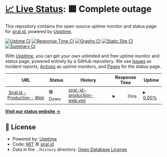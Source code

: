 # [📈 Live Status](https://status.siral.id): <!--live status--> **🟥 Complete outage**

This repository contains the open-source uptime monitor and status page for [siral.id](https://siral.id), powered by [Upptime](https://github.com/upptime/upptime).

[![Uptime CI](https://github.com/siral-id/upptime/workflows/Uptime%20CI/badge.svg)](https://github.com/siral-id/upptime/actions?query=workflow%3A%22Uptime+CI%22)
[![Response Time CI](https://github.com/siral-id/upptime/workflows/Response%20Time%20CI/badge.svg)](https://github.com/siral-id/upptime/actions?query=workflow%3A%22Response+Time+CI%22)
[![Graphs CI](https://github.com/siral-id/upptime/workflows/Graphs%20CI/badge.svg)](https://github.com/siral-id/upptime/actions?query=workflow%3A%22Graphs+CI%22)
[![Static Site CI](https://github.com/siral-id/upptime/workflows/Static%20Site%20CI/badge.svg)](https://github.com/siral-id/upptime/actions?query=workflow%3A%22Static+Site+CI%22)
[![Summary CI](https://github.com/siral-id/upptime/workflows/Summary%20CI/badge.svg)](https://github.com/siral-id/upptime/actions?query=workflow%3A%22Summary+CI%22)

With [Upptime](https://upptime.js.org), you can get your own unlimited and free uptime monitor and status page, powered entirely by a GitHub repository. We use [Issues](https://github.com/siral-id/upptime/issues) as incident reports, [Actions](https://github.com/siral-id/upptime/actions) as uptime monitors, and [Pages](https://status.siral.id) for the status page.

<!--start: status pages-->
<!-- This summary is generated by Upptime (https://github.com/upptime/upptime) -->
<!-- Do not edit this manually, your changes will be overwritten -->
<!-- prettier-ignore -->
| URL | Status | History | Response Time | Uptime |
| --- | ------ | ------- | ------------- | ------ |
| <img alt="" src="https://icons.duckduckgo.com/ip3/siral.id.ico" height="13"> [Siral.id - Production - Web](https://siral.id) | 🟥 Down | [siral-id-production-web.yml](https://github.com/siral-id/upptime/commits/HEAD/history/siral-id-production-web.yml) | <details><summary><img alt="Response time graph" src="./graphs/siral-id-production-web/response-time-week.png" height="20"> 0ms</summary><br><a href="https://status.siral.id/history/siral-id-production-web"><img alt="Response time 978" src="https://img.shields.io/endpoint?url=https%3A%2F%2Fraw.githubusercontent.com%2Fsiral-id%2Fupptime%2FHEAD%2Fapi%2Fsiral-id-production-web%2Fresponse-time.json"></a><br><a href="https://status.siral.id/history/siral-id-production-web"><img alt="24-hour response time 0" src="https://img.shields.io/endpoint?url=https%3A%2F%2Fraw.githubusercontent.com%2Fsiral-id%2Fupptime%2FHEAD%2Fapi%2Fsiral-id-production-web%2Fresponse-time-day.json"></a><br><a href="https://status.siral.id/history/siral-id-production-web"><img alt="7-day response time 0" src="https://img.shields.io/endpoint?url=https%3A%2F%2Fraw.githubusercontent.com%2Fsiral-id%2Fupptime%2FHEAD%2Fapi%2Fsiral-id-production-web%2Fresponse-time-week.json"></a><br><a href="https://status.siral.id/history/siral-id-production-web"><img alt="30-day response time 0" src="https://img.shields.io/endpoint?url=https%3A%2F%2Fraw.githubusercontent.com%2Fsiral-id%2Fupptime%2FHEAD%2Fapi%2Fsiral-id-production-web%2Fresponse-time-month.json"></a><br><a href="https://status.siral.id/history/siral-id-production-web"><img alt="1-year response time 978" src="https://img.shields.io/endpoint?url=https%3A%2F%2Fraw.githubusercontent.com%2Fsiral-id%2Fupptime%2FHEAD%2Fapi%2Fsiral-id-production-web%2Fresponse-time-year.json"></a></details> | <details><summary><a href="https://status.siral.id/history/siral-id-production-web">0.00%</a></summary><a href="https://status.siral.id/history/siral-id-production-web"><img alt="All-time uptime 67.98%" src="https://img.shields.io/endpoint?url=https%3A%2F%2Fraw.githubusercontent.com%2Fsiral-id%2Fupptime%2FHEAD%2Fapi%2Fsiral-id-production-web%2Fuptime.json"></a><br><a href="https://status.siral.id/history/siral-id-production-web"><img alt="24-hour uptime 0.00%" src="https://img.shields.io/endpoint?url=https%3A%2F%2Fraw.githubusercontent.com%2Fsiral-id%2Fupptime%2FHEAD%2Fapi%2Fsiral-id-production-web%2Fuptime-day.json"></a><br><a href="https://status.siral.id/history/siral-id-production-web"><img alt="7-day uptime 0.00%" src="https://img.shields.io/endpoint?url=https%3A%2F%2Fraw.githubusercontent.com%2Fsiral-id%2Fupptime%2FHEAD%2Fapi%2Fsiral-id-production-web%2Fuptime-week.json"></a><br><a href="https://status.siral.id/history/siral-id-production-web"><img alt="30-day uptime 1.38%" src="https://img.shields.io/endpoint?url=https%3A%2F%2Fraw.githubusercontent.com%2Fsiral-id%2Fupptime%2FHEAD%2Fapi%2Fsiral-id-production-web%2Fuptime-month.json"></a><br><a href="https://status.siral.id/history/siral-id-production-web"><img alt="1-year uptime 67.98%" src="https://img.shields.io/endpoint?url=https%3A%2F%2Fraw.githubusercontent.com%2Fsiral-id%2Fupptime%2FHEAD%2Fapi%2Fsiral-id-production-web%2Fuptime-year.json"></a></details>

<!--end: status pages-->

[**Visit our status website →**](https://status.siral.id)

## 📄 License

- Powered by: [Upptime](https://github.com/upptime/upptime)
- Code: [MIT](./LICENSE) © [siral.id](https://siral.id)
- Data in the `./history` directory: [Open Database License](https://opendatacommons.org/licenses/odbl/1-0/)
